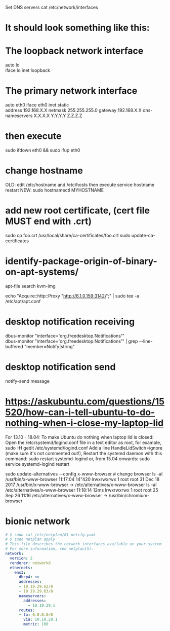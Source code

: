 Set DNS servers
cat /etc/network/interfaces
# It should look something like this:
# The loopback network interface  
auto lo  
iface lo inet loopback  
# The primary network interface  
auto eth0 
iface eth0 inet static  
address 192.168.X.X
netmask 255.255.255.0
gateway 192.168.X.X
dns-nameservers X.X.X.X Y.Y.Y.Y Z.Z.Z.Z
# then execute
sudo ifdown eth0 && sudo ifup eth0

# change hostname
OLD: edit /etc/hostname and /etc/hosts then execute service hostname restart
NEW: sudo hostnamectl MYHOSTNAME

# add new root certificate, (cert file MUST end with .crt)
sudo cp foo.crt /usr/local/share/ca-certificates/foo.crt
sudo update-ca-certificates

# identify-package-origin-of-binary-on-apt-systems/
apt-file search kvm-img

echo "Acquire::http::Proxy \"http://6.1.0.159:3142\";" | sudo tee -a /etc/apt/apt.conf


# desktop notification receiving
dbus-monitor "interface='org.freedesktop.Notifications'"    
dbus-monitor "interface='org.freedesktop.Notifications'"    | grep --line-buffered  "member=Notify\|string"
# desktop notification send
notify-send message


# https://askubuntu.com/questions/15520/how-can-i-tell-ubuntu-to-do-nothing-when-i-close-my-laptop-lid
For 13.10 - 18.04:
To make Ubuntu do nothing when laptop lid is closed:
Open the /etc/systemd/logind.conf file in a text editor as root, for example,
sudo -H gedit /etc/systemd/logind.conf
Add a line HandleLidSwitch=ignore (make sure it's not commented out!),
Restart the systemd daemon with this command:
sudo restart systemd-logind
or, from 15.04 onwards:
sudo service systemd-logind restart

sudo update-alternatives --config x-www-browser # change browser
ls -al /usr/bin/x-www-browser                                                                                                            11:17:04  14"420
lrwxrwxrwx 1 root root 31 Dec 18  2017 /usr/bin/x-www-browser -> /etc/alternatives/x-www-browser
ls -al /etc/alternatives/x-www-browser                                                                                                       11:18:14  12ms
 lrwxrwxrwx 1 root root 25 Sep 26 11:16 /etc/alternatives/x-www-browser -> /usr/bin/chromium-browser


# bionic network
```yaml
# $ sudo cat /etc/netplan/01-netcfg.yaml
# $ sudo netplan apply
# This file describes the network interfaces available on your system
# For more information, see netplan(5).
network:
  version: 2
  renderer: networkd
  ethernets:
    ens3:
      dhcp4: no
      addresses:
      - 10.19.29.62/8
      - 10.19.29.63/8
      nameservers:
        addresses:
          - 10.19.29.1
      routes:
      - to: 0.0.0.0/0
        via: 10.19.29.1
        metric: 100
```
